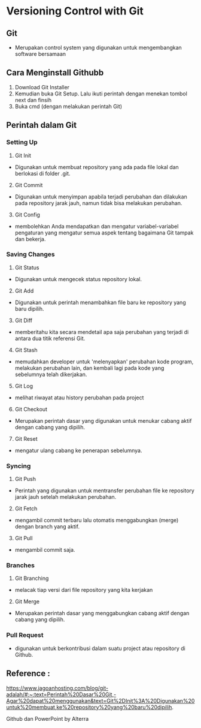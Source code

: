 # Versioning Control with Git

## Git
* Merupakan control system yang digunakan untuk mengembangkan software bersamaan

## Cara Menginstall Githubb
1. Download Git Installer
2. Kemudian buka Git Setup. Lalu ikuti perintah dengan menekan tombol next dan finsih
3. Buka cmd (dengan melakukan perintah Git)

## Perintah dalam Git
### Setting Up
1. Git Init
* Digunakan untuk membuat repository yang ada pada file lokal dan berlokasi di folder .git. 

2. Git Commit
* Digunakan untuk menyimpan apabila terjadi perubahan dan dilakukan pada repository jarak jauh, namun tidak bisa melakukan perubahan. 
  
3. Git Config
* membolehkan Anda mendapatkan dan mengatur variabel-variabel pengaturan yang mengatur semua aspek tentang bagaimana Git tampak dan bekerja.

### Saving Changes
1. Git Status
* Digunakan untuk mengecek status repository lokal.

2. Git Add
* Digunakan untuk perintah menambahkan file baru ke repository yang baru dipilih.

3. Git Diff
* memberitahu kita secara mendetail apa saja perubahan yang terjadi di antara dua titik referensi Git.

4. Git Stash
* memudahkan developer untuk 'melenyapkan' perubahan kode program, melakukan perubahan lain, dan kembali lagi pada kode yang sebelumnya telah dikerjakan.

5. Git Log
* melihat riwayat atau history perubahan pada project

6. Git Checkout
* Merupakan perintah dasar yang digunakan untuk menukar cabang aktif dengan cabang yang dipilih.

7. Git Reset
* mengatur ulang cabang ke penerapan sebelumnya.

### Syncing
1. Git Push
* Perintah yang digunakan untuk mentransfer perubahan file ke repository jarak jauh setelah melakukan perubahan.

2. Git Fetch
* mengambil commit terbaru lalu otomatis menggabungkan (merge) dengan branch yang aktif.
  
3. Git Pull
* mengambil commit saja.

### Branches
1. Git Branching
* melacak tiap versi dari file repository yang kita kerjakan

2. Git Merge
* Merupakan perintah dasar yang menggabungkan cabang aktif dengan cabang yang dipilih.

### Pull Request 
* digunakan untuk berkontribusi dalam suatu project atau repository di Github.
 

## Reference :
https://www.jagoanhosting.com/blog/git-adalah/#:~:text=Perintah%20Dasar%20Git,-Agar%20dapat%20menggunakan&text=Git%2DInit%3A%20Digunakan%20untuk%20membuat,ke%20repository%20yang%20baru%20dipilih.

Github dan PowerPoint by Alterra
